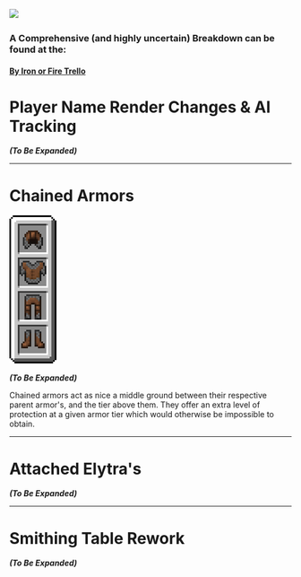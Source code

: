 ![](icon.png)

### A Comprehensive (and highly uncertain) Breakdown can be found at the:
#### [By Iron or Fire Trello](https://trello.com/b/XMMYLNES/by-iron-or-fire)

# Player Name Render Changes & AI Tracking

***__(To Be Expanded)__***

---

# Chained Armors

![](Animated%20Chained%20Armor.gif)


***__(To Be Expanded)__***

Chained armors act as nice a middle ground between their respective parent armor's, and the
tier above them. They offer an extra level of protection at a given armor tier which would otherwise be impossible to obtain.

---

# Attached Elytra's

***__(To Be Expanded)__***

---

# Smithing Table Rework

***__(To Be Expanded)__***
